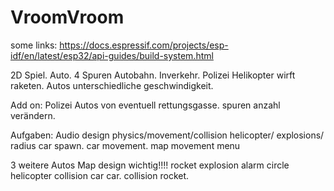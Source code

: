 # VroomVroom

some links: https://docs.espressif.com/projects/esp-idf/en/latest/esp32/api-guides/build-system.html


2D Spiel. Auto. 4 Spuren Autobahn. Inverkehr. Polizei Helikopter wirft raketen. Autos unterschiedliche geschwindigkeit. 

Add on: Polizei Autos von eventuell rettungsgasse. spuren anzahl verändern.

Aufgaben:
Audio
design
physics/movement/collision
helicopter/ explosions/ radius
car spawn. car movement. 
map movement
menu

3 weitere Autos
Map design wichtig!!!!
rocket explosion
alarm circle 
helicopter
collision car car.
collision rocket.

